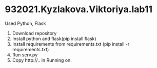 # 932021.Kyzlakova.Viktoriya.lab11
Used Python, Flask

  1) Download repository
  2) Install python and flask(pip install flask)
  3) Install requirements from requirements.txt (pip install -r requirements.txt)
  4) Run serv.py
  5) Copy http://.. in Running on.
